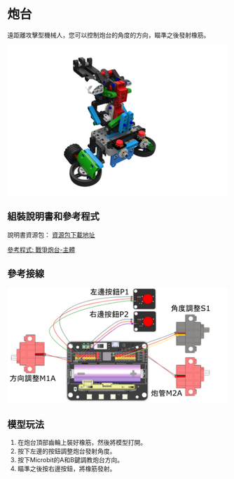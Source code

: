 # 炮台

遠距離攻擊型機械人，您可以控制炮台的角度的方向，瞄準之後發射橡筋。

![](images/turrent.png)

## 組裝說明書和參考程式

說明書資源包： [資源包下載地址](https://bit.ly/12In1SumobotBuildingInstruction)

[參考程式: 戰爭炮台-主體](https://makecode.microbit.org/_1HuUtRi7rbat)

## 參考接線

![](images/turret_wire.png)

## 模型玩法

1. 在炮台頂部齒輪上裝好橡筋，然後將模型打開。
2. 按下左邊的按鈕調整炮台發射角度。
3. 按下Microbit的A和B鍵調教炮台方向。
4. 瞄準之後按右邊按鈕，將橡筋發射。